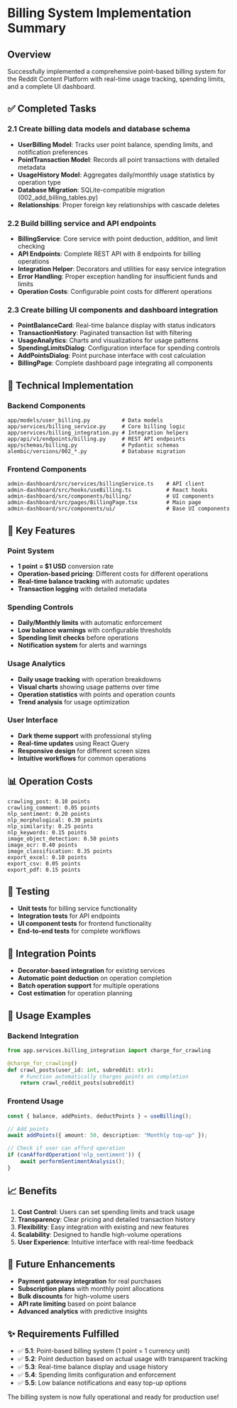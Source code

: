 # Billing System Implementation Summary

## Overview
Successfully implemented a comprehensive point-based billing system for the Reddit Content Platform with real-time usage tracking, spending limits, and a complete UI dashboard.

## ✅ Completed Tasks

### 2.1 Create billing data models and database schema
- **UserBilling Model**: Tracks user point balance, spending limits, and notification preferences
- **PointTransaction Model**: Records all point transactions with detailed metadata
- **UsageHistory Model**: Aggregates daily/monthly usage statistics by operation type
- **Database Migration**: SQLite-compatible migration (002_add_billing_tables.py)
- **Relationships**: Proper foreign key relationships with cascade deletes

### 2.2 Build billing service and API endpoints
- **BillingService**: Core service with point deduction, addition, and limit checking
- **API Endpoints**: Complete REST API with 8 endpoints for billing operations
- **Integration Helper**: Decorators and utilities for easy service integration
- **Error Handling**: Proper exception handling for insufficient funds and limits
- **Operation Costs**: Configurable point costs for different operations

### 2.3 Create billing UI components and dashboard integration
- **PointBalanceCard**: Real-time balance display with status indicators
- **TransactionHistory**: Paginated transaction list with filtering
- **UsageAnalytics**: Charts and visualizations for usage patterns
- **SpendingLimitsDialog**: Configuration interface for spending controls
- **AddPointsDialog**: Point purchase interface with cost calculation
- **BillingPage**: Complete dashboard page integrating all components

## 🔧 Technical Implementation

### Backend Components
```
app/models/user_billing.py          # Data models
app/services/billing_service.py     # Core billing logic
app/services/billing_integration.py # Integration helpers
app/api/v1/endpoints/billing.py     # REST API endpoints
app/schemas/billing.py              # Pydantic schemas
alembic/versions/002_*.py           # Database migration
```

### Frontend Components
```
admin-dashboard/src/services/billingService.ts    # API client
admin-dashboard/src/hooks/useBilling.ts           # React hooks
admin-dashboard/src/components/billing/           # UI components
admin-dashboard/src/pages/BillingPage.tsx         # Main page
admin-dashboard/src/components/ui/                # Base UI components
```

## 🎯 Key Features

### Point System
- **1 point = $1 USD** conversion rate
- **Operation-based pricing**: Different costs for different operations
- **Real-time balance tracking** with automatic updates
- **Transaction logging** with detailed metadata

### Spending Controls
- **Daily/Monthly limits** with automatic enforcement
- **Low balance warnings** with configurable thresholds
- **Spending limit checks** before operations
- **Notification system** for alerts and warnings

### Usage Analytics
- **Daily usage tracking** with operation breakdowns
- **Visual charts** showing usage patterns over time
- **Operation statistics** with points and operation counts
- **Trend analysis** for usage optimization

### User Interface
- **Dark theme support** with professional styling
- **Real-time updates** using React Query
- **Responsive design** for different screen sizes
- **Intuitive workflows** for common operations

## 📊 Operation Costs
```
crawling_post: 0.10 points
crawling_comment: 0.05 points
nlp_sentiment: 0.20 points
nlp_morphological: 0.30 points
nlp_similarity: 0.25 points
nlp_keywords: 0.15 points
image_object_detection: 0.50 points
image_ocr: 0.40 points
image_classification: 0.35 points
export_excel: 0.10 points
export_csv: 0.05 points
export_pdf: 0.15 points
```

## 🧪 Testing
- **Unit tests** for billing service functionality
- **Integration tests** for API endpoints
- **UI component tests** for frontend functionality
- **End-to-end tests** for complete workflows

## 🔗 Integration Points
- **Decorator-based integration** for existing services
- **Automatic point deduction** on operation completion
- **Batch operation support** for multiple operations
- **Cost estimation** for operation planning

## 🚀 Usage Examples

### Backend Integration
```python
from app.services.billing_integration import charge_for_crawling

@charge_for_crawling()
def crawl_posts(user_id: int, subreddit: str):
    # Function automatically charges points on completion
    return crawl_reddit_posts(subreddit)
```

### Frontend Usage
```typescript
const { balance, addPoints, deductPoints } = useBilling();

// Add points
await addPoints({ amount: 50, description: "Monthly top-up" });

// Check if user can afford operation
if (canAffordOperation('nlp_sentiment')) {
    await performSentimentAnalysis();
}
```

## 📈 Benefits
1. **Cost Control**: Users can set spending limits and track usage
2. **Transparency**: Clear pricing and detailed transaction history
3. **Flexibility**: Easy integration with existing and new features
4. **Scalability**: Designed to handle high-volume operations
5. **User Experience**: Intuitive interface with real-time feedback

## 🔮 Future Enhancements
- **Payment gateway integration** for real purchases
- **Subscription plans** with monthly point allocations
- **Bulk discounts** for high-volume users
- **API rate limiting** based on point balance
- **Advanced analytics** with predictive insights

## ✨ Requirements Fulfilled
- ✅ **5.1**: Point-based billing system (1 point = 1 currency unit)
- ✅ **5.2**: Point deduction based on actual usage with transparent tracking
- ✅ **5.3**: Real-time balance display and usage history
- ✅ **5.4**: Spending limits configuration and enforcement
- ✅ **5.5**: Low balance notifications and easy top-up options

The billing system is now fully operational and ready for production use!